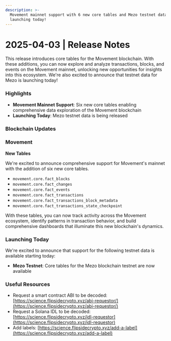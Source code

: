 ```yaml
---
description: >-
  Movement mainnet support with 6 new core tables and Mezo testnet data
  launching today!
---
```


# 2025-04-03 | Release Notes

This release introduces core tables for the Movement blockchain. With these additions, you can now explore and analyze transactions, blocks, and events on the Movement mainnet, unlocking new opportunities for insights into this ecosystem. We're also excited to announce that testnet data for Mezo is launching today!

### Highlights

* **Movement Mainnet Support**: Six new core tables enabling comprehensive data exploration of the Movement blockchain
* **Launching Today**: Mezo testnet data is being released

### Blockchain Updates

### Movement

**New Tables**

We're excited to announce comprehensive support for Movement's mainnet with the addition of six new core tables.

* `movement.core.fact_blocks`
* `movement.core.fact_changes`
* `movement.core.fact_events`
* `movement.core.fact_transactions`
* `movement.core.fact_transactions_block_metadata`
* `movement.core.fact_transactions_state_checkpoint`

With these tables, you can now track activity across the Movement ecosystem, identify patterns in transaction behavior, and build comprehensive dashboards that illuminate this new blockchain's dynamics.



### Launching Today

We're excited to announce that support for the following testnet data is available starting today:

* **Mezo Testnet**: Core tables for the Mezo blockchain testnet are now available



### Useful Resources

* Request a smart contract ABI to be decoded: [https://science.flipsidecrypto.xyz/abi-requestor/](https://science.flipsidecrypto.xyz/abi-requestor/)
* Request a Solana IDL to be decoded: [https://science.flipsidecrypto.xyz/idl-requestor](https://science.flipsidecrypto.xyz/idl-requestor)
* Add labels: [https://science.flipsidecrypto.xyz/add-a-label](https://science.flipsidecrypto.xyz/add-a-label)
